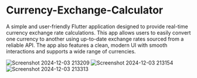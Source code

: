 # Currency-Exchange-Calculator
 A simple and user-friendly Flutter application designed to provide real-time currency exchange rate calculations. This app allows users to easily convert one currency to another using up-to-date exchange rates sourced from a reliable API. The app also features a clean, modern UI with smooth interactions and supports a wide range of currencies.

 ![Screenshot 2024-12-03 213209](https://github.com/user-attachments/assets/02accc67-affb-4e80-8b8a-6fc07a0a905e)
![Screenshot 2024-12-03 213154](https://github.com/user-attachments/assets/9a550af6-b0b1-4db7-b05d-b3d3f39c920f)
![Screenshot 2024-12-03 213313](https://github.com/user-attachments/assets/8401575a-0223-44cc-a7ef-8341ceac7093)

